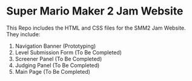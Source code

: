 # Super Mario Maker 2 Jam Website
This Repo includes the HTML and CSS files for the SMM2 Jam Website. They include:
1. Navigation Banner (Prototyping)
2. Level Submission Form (To Be Completed)
3. Screener Panel (To Be Completed)
4. Judging Panel (To Be Completed)
5. Main Page (To Be Completed)
